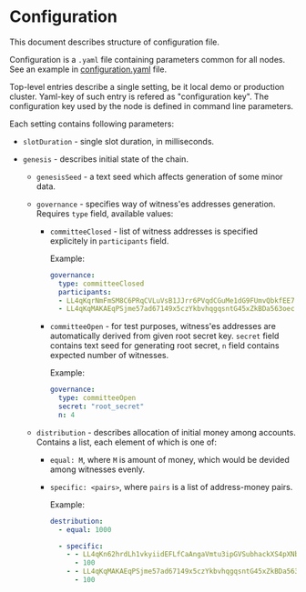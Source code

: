# Configuration

This document describes structure of configuration file.

Configuration is a `.yaml` file containing parameters common for all nodes.
See an example in [configuration.yaml](/configuration.yaml) file.

Top-level entries describe a single setting, be it local demo or production cluster.
Yaml-key of such entry is refered as "configuration key". The configuration key used by the node is defined in command line parameters.

Each setting contains following parameters:

* `slotDuration` - single slot duration, in milliseconds.

* `genesis` - describes initial state of the chain.
  * `genesisSeed` - a text seed which affects generation of some minor data.

  * `governance` - specifies way of witness'es addresses generation. Requires `type` field, available values:
    * `committeeClosed` - list of witness addresses is specified explicitely in `participants` field.

      Example:
      ```yaml
      governance:
        type: committeeClosed
        participants:
        - LL4qKqrNmFmSM8C6PRqCVLuVsB1JJrr6PVqdCGuMe1dG9FUmvQbkfEE7
        - LL4qKqMAKAEqPSjme57ad67149x5czYkbvhqgqsntG45xZkBDa563oec
      ```

    * `committeeOpen` - for test purposes, witness'es addresses are automatically derived from given root secret key. `secret` field contains text seed for generating root secret, `n` field contains expected number of witnesses.

      Example:
      ```yaml
      governance:
        type: committeeOpen
        secret: "root_secret"
        n: 4
      ```

  * `distribution` - describes allocation of initial money among accounts. Contains a list, each element of which is one of:
    * `equal: M`, where `M` is amount of money, which would be devided among witnesses evenly.
    * `specific: <pairs>`, where `pairs` is a list of address-money pairs.

      Example:
      ```yaml
      destribution:
        - equal: 1000

        - specific:
          - - LL4qKn62hrdLh1vkyiidEFLfCaAngaVmtu3ipGVSubhackXS4pXNbeDC
            - 100
          - - LL4qKqMAKAEqPSjme57ad67149x5czYkbvhqgqsntG45xZkBDa563oec
            - 100
      ```
